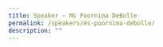 ```yaml
---
title: Speaker – Ms Poornima DeBolle
permalink: /speakers/ms-poornima-debolle/
description: ""
---
```

